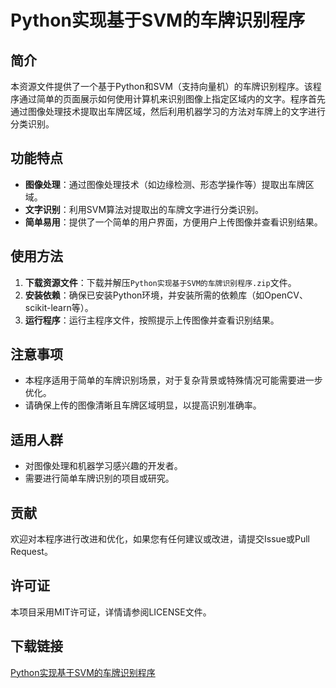 # Python实现基于SVM的车牌识别程序

## 简介
本资源文件提供了一个基于Python和SVM（支持向量机）的车牌识别程序。该程序通过简单的页面展示如何使用计算机来识别图像上指定区域内的文字。程序首先通过图像处理技术提取出车牌区域，然后利用机器学习的方法对车牌上的文字进行分类识别。

## 功能特点
- **图像处理**：通过图像处理技术（如边缘检测、形态学操作等）提取出车牌区域。
- **文字识别**：利用SVM算法对提取出的车牌文字进行分类识别。
- **简单易用**：提供了一个简单的用户界面，方便用户上传图像并查看识别结果。

## 使用方法
1. **下载资源文件**：下载并解压`Python实现基于SVM的车牌识别程序.zip`文件。
2. **安装依赖**：确保已安装Python环境，并安装所需的依赖库（如OpenCV、scikit-learn等）。
3. **运行程序**：运行主程序文件，按照提示上传图像并查看识别结果。

## 注意事项
- 本程序适用于简单的车牌识别场景，对于复杂背景或特殊情况可能需要进一步优化。
- 请确保上传的图像清晰且车牌区域明显，以提高识别准确率。

## 适用人群
- 对图像处理和机器学习感兴趣的开发者。
- 需要进行简单车牌识别的项目或研究。

## 贡献
欢迎对本程序进行改进和优化，如果您有任何建议或改进，请提交Issue或Pull Request。

## 许可证
本项目采用MIT许可证，详情请参阅LICENSE文件。

## 下载链接

[Python实现基于SVM的车牌识别程序](https://pan.quark.cn/s/a701a53cc33e)